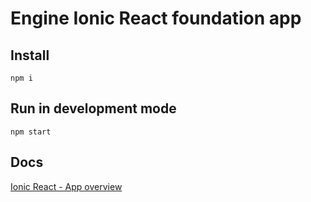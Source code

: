 # Engine Ionic React foundation app

## Install

`npm i`

## Run in development mode

`npm start`

## Docs

[Ionic React - App overview](https://ionicframework.com/docs/react/your-first-app)
